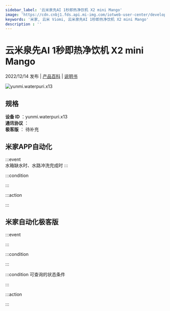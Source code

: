 ```yaml
---
sidebar_label: '云米泉先AI 1秒即热净饮机 X2 mini Mango'
image: 'https://cdn.cnbj1.fds.api.mi-img.com/iotweb-user-center/developer_1679048027576Le91K5ab.png?GalaxyAccessKeyId=AKVGLQWBOVIRQ3XLEW&Expires=9223372036854775807&Signature=pdI7GOSWIJ03z4ubZxXal+7ZKVM='
keywords: '米家, 云米 Viomi, 云米泉先AI 1秒即热净饮机 X2 mini Mango'
description : ''
---
```

# 云米泉先AI 1秒即热净饮机 X2 mini Mango

2022/12/14 发布 | [产品百科](https://home.mi.com/webapp/content/baike/product/index.html?model=yunmi.waterpuri.x13/) | [说明书](https://home.mi.com/views/introduction.html?model=yunmi.waterpuri.x13&region=cn)

![yunmi.waterpuri.x13](https://cdn.cnbj1.fds.api.mi-img.com/iotweb-user-center/developer_1679048027576Le91K5ab.png?GalaxyAccessKeyId=AKVGLQWBOVIRQ3XLEW&Expires=9223372036854775807&Signature=pdI7GOSWIJ03z4ubZxXal+7ZKVM=)

## 规格  
> 
**设备 ID** ：yunmi.waterpuri.x13  
**通讯协议** ：  
**极客版**  ： 待补充 


## 米家APP自动化  

:::event  
水箱缺水时、水路冲洗完成时
:::

:::condition  

:::

:::action   

:::

## 米家自动化极客版  

:::event  

:::

:::condition  

:::

:::condition 可查询的状态条件  

:::

:::action  

:::

        

